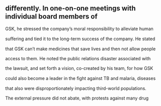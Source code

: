 ## diﬀerently. In one-on-one meetings with individual board members of

GSK, he stressed the company’s moral responsibility to alleviate human

suﬀering and tied it to the long-term success of the company. He stated

that GSK can’t make medicines that save lives and then not allow people

access to them. He noted the public relations disaster associated with

the lawsuit, and set forth a vision, co-created by his team, for how GSK

could also become a leader in the ﬁght against TB and malaria, diseases

that also were disproportionately impacting third-world populations.

The external pressure did not abate, with protests against many drug